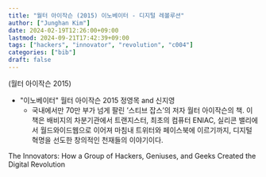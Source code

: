 ```yaml
---
title: "월터 아이작슨 (2015) 이노베이터 - 디지털 레볼루션"
author: ["Junghan Kim"]
date: 2024-02-19T12:26:00+09:00
lastmod: 2024-09-21T17:42:39+09:00
tags: ["hackers", "innovator", "revolution", "c004"]
categories: ["bib"]
draft: false
---
```


(월터 아이작슨 2015)

-   "이노베이터" 월터 아이작슨 2015 정영목 and 신지영
    -   국내에서만 70만 부가 넘게 팔린 ’스티브 잡스’의 저자 월터 아이작슨의 책. 이 책은 배비지의 차분기관에서 트랜지스터, 최초의 컴퓨터 ENIAC, 실리콘 밸리에서 월드와이드웹으로 이어져 마침내 트위터와 페이스북에 이르기까지, 디지털 혁명을 선도한 창의적인 천재들의 이야기이다.

The Innovators: How a Group of Hackers, Geniuses, and Geeks Created the Digital Revolution
